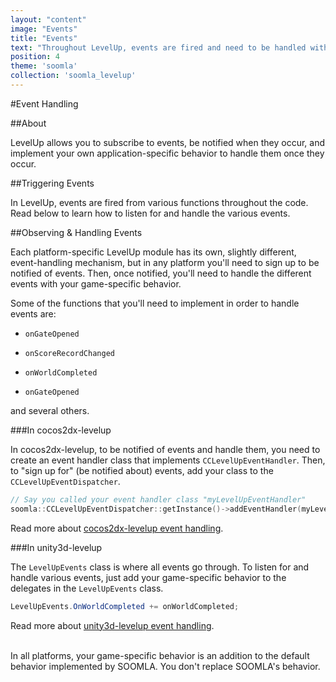 ```yaml
---
layout: "content"
image: "Events"
title: "Events"
text: "Throughout LevelUp, events are fired and need to be handled with your game-specific behavior."
position: 4
theme: 'soomla'
collection: 'soomla_levelup'
---
```


#Event Handling

##About

LevelUp allows you to subscribe to events, be notified when they occur, and implement your own application-specific behavior to handle them once they occur.

##Triggering Events

In LevelUp, events are fired from various functions throughout the code. Read below to learn how to listen for and handle the various events.

##Observing & Handling Events

Each platform-specific LevelUp module has its own, slightly different, event-handling mechanism, but in any platform you'll need to sign up to be notified of events. Then, once notified, you'll need to handle the different events with your game-specific behavior.

Some of the functions that you'll need to implement in order to handle events are:

- `onGateOpened`

- `onScoreRecordChanged`

- `onWorldCompleted`

- `onGateOpened`

and several others.

###In cocos2dx-levelup

In cocos2dx-levelup, to be notified of events and handle them, you need to create an event handler class that implements `CCLevelUpEventHandler`. Then, to "sign up for" (be notified about) events, add your class to the `CCLevelUpEventDispatcher`.

``` cpp
// Say you called your event handler class "myLevelUpEventHandler"
soomla::CCLevelUpEventDispatcher::getInstance()->addEventHandler(myLevelUpEventHandler);
```

Read more about [cocos2dx-levelup event handling](/cocos2dx/cpp/levelup/Levelup_Events).

###In unity3d-levelup

The `LevelUpEvents` class is where all events go through. To listen for and handle various events, just add your game-specific behavior to the delegates in the `LevelUpEvents` class.

``` cs
LevelUpEvents.OnWorldCompleted += onWorldCompleted;
```

Read more about [unity3d-levelup event handling](/unity/levelup/Levelup_Events).

<br>

<div class="info-box">In all platforms, your game-specific behavior is an addition to the default behavior implemented by SOOMLA. You don't replace SOOMLA's behavior.</div>
